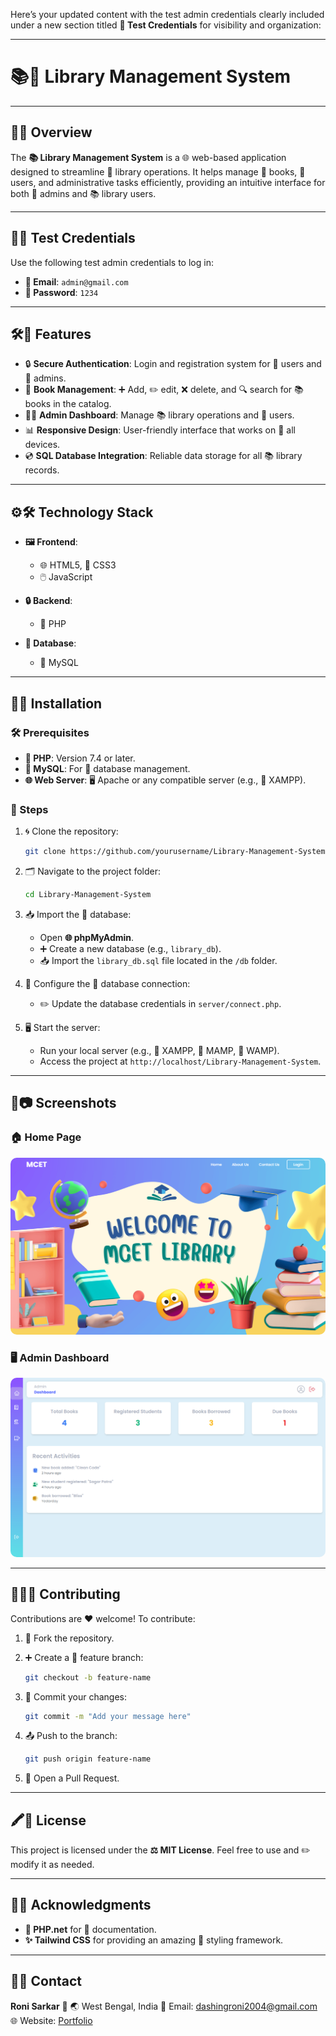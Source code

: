 Here’s your updated content with the test admin credentials clearly included under a new section titled **🧪 Test Credentials** for visibility and organization:

---

# 📚📖 Library Management System

---

## 🌟✨ Overview

The **📚 Library Management System** is a 🌐 web-based application designed to streamline 📘 library operations. It helps manage 📖 books, 🙋 users, and administrative tasks efficiently, providing an intuitive interface for both 🔧 admins and 📚 library users.


---

## 🧪🔑 Test Credentials

Use the following test admin credentials to log in:

* **📧 Email**: `admin@gmail.com`
* **🔐 Password**: `1234`

---



## 🛠🔧 Features

* 🔒 **Secure Authentication**: Login and registration system for 🙋 users and 🔧 admins.
* 📖 **Book Management**: ➕ Add, ✏️ edit, ❌ delete, and 🔍 search for 📚 books in the catalog.
* 🧑‍💻 **Admin Dashboard**: Manage 📚 library operations and 🙋 users.
* 📊 **Responsive Design**: User-friendly interface that works on 📱 all devices.
* 💿 **SQL Database Integration**: Reliable data storage for all 📚 library records.


---

## ⚙️🛠 Technology Stack

* **🖼 Frontend**:

  * 🌐 HTML5, 🎨 CSS3
  * 🖱️ JavaScript

* **🔒 Backend**:

  * 🐘 PHP

* **💾 Database**:

  * 🐬 MySQL

---

## 🚀✨ Installation

### 🛠 Prerequisites

* **🐘 PHP**: Version 7.4 or later.
* **🐬 MySQL**: For 💾 database management.
* **🌐 Web Server**: 🖥 Apache or any compatible server (e.g., 🐘 XAMPP).

### 🔧 Steps

1. 🌀 Clone the repository:

   ```bash
   git clone https://github.com/yourusername/Library-Management-System.git
   ```

2. 🗂️ Navigate to the project folder:

   ```bash
   cd Library-Management-System
   ```

3. 📥 Import the 💾 database:

   * Open **🌐 phpMyAdmin**.
   * ➕ Create a new database (e.g., `library_db`).
   * 📥 Import the `library_db.sql` file located in the `/db` folder.

4. 🔗 Configure the 💾 database connection:

   * ✏️ Update the database credentials in `server/connect.php`.

5. 🖥 Start the server:

   * Run your local server (e.g., 🐘 XAMPP, 🐘 MAMP, 🐘 WAMP).
   * Access the project at `http://localhost/Library-Management-System`.

---

## 🌟📷 Screenshots

### 🏠 Home Page

<img src="images/image_2024-12-17_220024561.png" 
  alt="Event Storming Big Picture" 
  style="max-width: 100%; border-radius: 10px;">

### 🖥 Admin Dashboard

<img src="images/image_2024-12-17_222322496.png" 
  alt="Event Storming Big Picture" 
  style="max-width: 100%; border-radius: 10px;">

---

## 👨‍💻🤝 Contributing

Contributions are ❤️ welcome! To contribute:

1. 🍴 Fork the repository.
2. ➕ Create a 🌱 feature branch:

   ```bash
   git checkout -b feature-name
   ```
3. 📝 Commit your changes:

   ```bash
   git commit -m "Add your message here"
   ```
4. 📤 Push to the branch:

   ```bash
   git push origin feature-name
   ```
5. 📨 Open a Pull Request.

---

## 🖍️📜 License

This project is licensed under the **⚖️ MIT License**. Feel free to use and ✏️ modify it as needed.

---

## 🙌🙏 Acknowledgments

* **🐘 PHP.net** for 📄 documentation.
* **✨ Tailwind CSS** for providing an amazing 🎨 styling framework.

---

## 📧📞 Contact

**Roni Sarkar**
📍 🌏 West Bengal, India
📧 Email: [dashingroni2004@gmail.com](mailto:ronisarkar10938@gmail.com)
🌐 Website: [Portfolio](https://roni-sarkar.vercel.app/)


